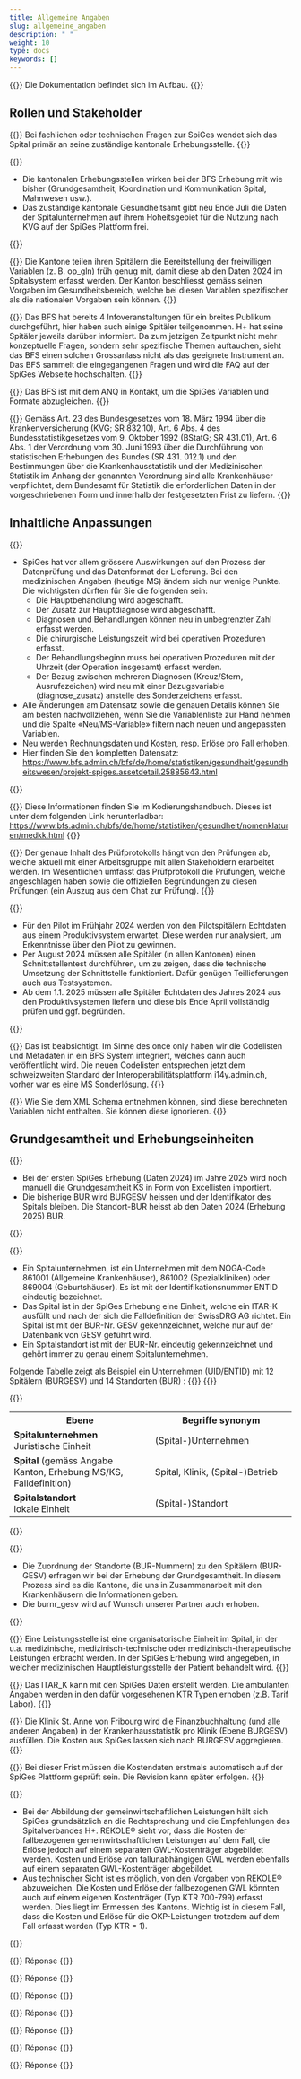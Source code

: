 ```yaml
---
title: Allgemeine Angaben 
slug: allgemeine_angaben
description: " "
weight: 10
type: docs
keywords: []
---
```


{{<alert color="info">}}
Die Dokumentation befindet sich im Aufbau.
{{</alert>}}

## Rollen und Stakeholder

{{<collapsible title="Wen kontaktiert das Spital, wenn es inhaltliche Fragen betreffend der SpiGes Erhebung hat?">}}
Bei fachlichen oder technischen Fragen zur SpiGes wendet sich das Spital primär an seine zuständige kantonale Erhebungsstelle.
{{</collapsible>}}

{{<collapsible title="Wie sieht die Rolle der Kantone, insbesondere der kantonalen Erhebungspartner, zukünftig aus?">}}
<ul>
	<li> Die kantonalen Erhebungsstellen wirken bei der BFS Erhebung mit wie bisher (Grundgesamtheit, Koordination und Kommunikation Spital, Mahnwesen usw.). </li>
	<li> Das zuständige kantonale Gesundheitsamt gibt neu Ende Juli die Daten der Spitalunternehmen auf ihrem Hoheitsgebiet für die Nutzung nach KVG auf der SpiGes Plattform frei. </li>
</ul>
{{</collapsible>}}

{{<collapsible title="Es gibt in SpiGes freiwillige Variablen, welche gemäss Vorgabe des Kantons ausgefüllt werden können. Bis wann muss der Kanton den Betrieben bzw. dem BFS mitteilen, welche Variablen ausgefüllt werden sollen. Ist der Kanton hier frei in der Entscheidung, welche freiwilligen Elemente ausgefüllt werden müssen?">}}
Die Kantone teilen ihren Spitälern die Bereitstellung der freiwilligen Variablen (z. B. op_gln) früh genug mit, damit diese ab den Daten 2024 im Spitalsystem erfasst werden. Der Kanton beschliesst gemäss seinen Vorgaben im Gesundheitsbereich, welche bei diesen Variablen spezifischer als die nationalen Vorgaben sein können.
{{</collapsible>}}

{{<collapsible title="Die Spitäler wünschen sich eine Informationsveranstaltung, damit sie einen besseren Überblick über die bevorstehenden Anforderungen erhalten. Ist eine solche vom BFS geplant?">}}
Das BFS hat bereits 4 Infoveranstaltungen für ein breites Publikum durchgeführt, hier haben auch einige Spitäler teilgenommen. H+ hat seine Spitäler jeweils darüber informiert. Da zum jetzigen Zeitpunkt nicht mehr konzeptuelle Fragen, sondern sehr spezifische Themen auftauchen, sieht das BFS einen solchen Grossanlass nicht als das geeignete Instrument an. Das BFS sammelt die eingegangenen Fragen und wird die FAQ auf der SpiGes Webseite hochschalten.
{{</collapsible>}}

{{<collapsible title="Können künftig auch die Anforderungen des ANQ mit dem XML-File erfüllt werden?">}}
Das BFS ist mit dem ANQ in Kontakt, um die SpiGes Variablen und Formate abzugleichen.
{{</collapsible>}}

{{<collapsible title="Können Sie mir die gesetzliche Grundlage nennen, die die Krankenhäuser verpflichtet, die Statistik zu übermitteln?">}}
Gemäss Art. 23 des Bundesgesetzes vom 18. März 1994 über die Krankenversicherung (KVG; SR 832.10), Art. 6 Abs. 4 des Bundesstatistikgesetzes vom 9. Oktober 1992 (BStatG; SR 431.01), Art. 6 Abs. 1 der Verordnung vom 30. Juni 1993 über die Durchführung von statistischen Erhebungen des Bundes (SR 431. 012.1) und den Bestimmungen über die Krankenhausstatistik und der Medizinischen Statistik im Anhang der genannten Verordnung sind alle Krankenhäuser verpflichtet, dem Bundesamt für Statistik die erforderlichen Daten in der vorgeschriebenen Form und innerhalb der festgesetzten Frist zu liefern.
{{</collapsible>}}

## Inhaltliche Anpassungen

{{<collapsible title="Welche Variablen ändern sich mit SpiGes?">}}
<ul>
<li> SpiGes hat vor allem grössere Auswirkungen auf den Prozess der Datenprüfung und das Datenformat der Lieferung. Bei den medizinischen Angaben (heutige MS) ändern sich nur wenige Punkte. Die wichtigsten dürften für Sie die folgenden sein:
<ul>
<li>	Die Hauptbehandlung wird abgeschafft. </li>
<li>	Der Zusatz zur Hauptdiagnose wird abgeschafft. </li>
<li>	Diagnosen und Behandlungen können neu in unbegrenzter Zahl erfasst werden. </li>
<li>	Die chirurgische Leistungszeit wird bei operativen Prozeduren erfasst. </li>
<li>	Der Behandlungsbeginn muss bei operativen Prozeduren mit der Uhrzeit (der Operation insgesamt) erfasst werden.  </li>
<li>	Der Bezug zwischen mehreren Diagnosen (Kreuz/Stern, Ausrufezeichen) wird neu mit einer Bezugsvariable (diagnose_zusatz) anstelle des Sonderzeichens erfasst. </li>
</ul>
</li>

<li> Alle Änderungen am Datensatz sowie die genauen Details können Sie am besten nachvollziehen, wenn Sie die Variablenliste zur Hand nehmen und die Spalte «Neu/MS-Variable» filtern nach neuen und angepassten Variablen. </li>

<li> Neu werden Rechnungsdaten und Kosten, resp. Erlöse pro Fall erhoben. </li>

<li> Hier finden Sie den kompletten Datensatz:  <a href="https://www.bfs.admin.ch/bfs/de/home/statistiken/gesundheit/gesundheitswesen/projekt-spiges.assetdetail.25885643.html"> https://www.bfs.admin.ch/bfs/de/home/statistiken/gesundheit/gesundheitswesen/projekt-spiges.assetdetail.25885643.html </a>
</li>
</ul>
{{</collapsible>}}

{{<collapsible title="Welche Auswirkungen hat SpiGes auf die Kodierrichtlinien?">}}
Diese Informationen finden Sie im Kodierungshandbuch. Dieses ist unter dem folgenden Link herunterladbar: <a href="https://www.bfs.admin.ch/bfs/de/home/statistiken/gesundheit/nomenklaturen/medkk.html"> https://www.bfs.admin.ch/bfs/de/home/statistiken/gesundheit/nomenklaturen/medkk.html </a>
{{</collapsible>}}

{{<collapsible title="Was ist der Inhalt des nationalen Prüfprotokolls?">}}
Der genaue Inhalt des Prüfprotokolls hängt von den Prüfungen ab, welche aktuell mit einer Arbeitsgruppe mit allen Stakeholdern erarbeitet werden. Im Wesentlichen umfasst das Prüfprotokoll die Prüfungen, welche angeschlagen haben sowie die offiziellen Begründungen zu diesen Prüfungen (ein Auszug aus dem Chat zur Prüfung).
{{</collapsible>}}

{{<collapsible title="Die Pilotspitäler werden bereits im Frühjahr 2024 einen ersten «Datensatz» erstellen können. Andere Kantone stellen die Anforderung, bis September ein erstes XML-Datenfile abzugeben. Werden bei diesen Abgaben Echtdaten aus einem Produktivsystem erwartet, oder reichen Testdaten aus einem Testsystem aus? Anders gefragt: Beginnt die «richtige» Auswertung erst mit dem Jahre 2025, oder will das BFS auch schon Echtdaten aus 2024 auswerten?">}}
<ul>
<li>	Für den Pilot im Frühjahr 2024 werden von den Pilotspitälern Echtdaten aus einem Produktivsystem erwartet. Diese werden nur analysiert, um Erkenntnisse über den Pilot zu gewinnen. </li>
<li>	Per August 2024 müssen alle Spitäler (in allen Kantonen) einen Schnittstellentest durchführen, um zu zeigen, dass die technische Umsetzung der Schnittstelle funktioniert. Dafür genügen Teillieferungen auch aus Testsystemen. </li>
<li>	Ab dem 1.1. 2025 müssen alle Spitäler Echtdaten des Jahres 2024 aus den Produktivsystemen liefern und diese bis Ende April vollständig prüfen und ggf. begründen. </li>
</ul>
{{</collapsible>}}

{{<collapsible title="Vertauschte Werte: Uns ist aufgefallen, dass bei ein paar Variablen die Werte anders gegenüber der MS-Statistik sind. Als Beispiel gibt es hier den Vitalwert. MS-Statistik: 0 = totgeboren und 1 = lebendgeboren. Spiges (genau andersrum): 0 = Lebendgeburt und 1 = Totgeburt. Andere Beispiele wären hier die Schulbildung oder der Zivilstand. Das ist aus unserer Sicht nicht optimal und wir würden gerne wissen, ob dies beabsichtigt ist, und wenn ja, warum?">}}
Das ist beabsichtigt. Im Sinne des once only haben wir die Codelisten und Metadaten in ein BFS System integriert, welches dann auch veröffentlicht wird. Die neuen Codelisten entsprechen jetzt dem schweizweiten Standard der Interoperabilitätsplattform i14y.admin.ch, vorher war es eine MS Sonderlösung.
{{</collapsible>}}

{{<collapsible title="Berechnete Werte: In der Variablenliste gibt es einige Zeilen die «ausgegraut» sind mit der Bemerkung «berechnet» (Beispiel uid). Heisst das, wir liefern sie im XML leer mit und das BFS wird diese berechnen und eintragen? Oder liefern wir diese Werte gar nicht mit und ignorieren sie? ">}}
Wie Sie dem XML Schema entnehmen können, sind diese berechneten Variablen nicht enthalten. Sie können diese ignorieren.
{{</collapsible>}}

## Grundgesamtheit und Erhebungseinheiten

{{<collapsible title="Wird bei der Einführung von SpiGes bzw. zum Zeitpunkt der Definition der Grundgesamtheit für die erste SpiGes-Erhebung noch mit den herkömmlichen «Spitallisten» oder bereits mit SpiReg gearbeitet?">}}
<ul>
<li>	Bei der ersten SpiGes Erhebung (Daten 2024) im Jahre 2025 wird noch manuell die Grundgesamtheit KS in Form von Excellisten importiert. </li>
<li>	Die bisherige BUR wird BURGESV heissen und der Identifikator des Spitals bleiben. Die Standort-BUR heisst ab den Daten 2024 (Erhebung 2025) BUR. </li>
</ul>
{{</collapsible>}}


{{<collapsible title="Was ist der Unterschied zwischen einem Spitalunternehmen, einem Spital und einem Spitalstandort?">}}
<ul>
<li>	Ein Spitalunternehmen, ist ein Unternehmen mit dem NOGA-Code 861001 (Allgemeine Krankenhäuser), 861002 (Spezialkliniken) oder 869004 (Geburtshäuser). Es ist mit der Identifikationsnummer ENTID eindeutig bezeichnet. </li>
<li>	Das Spital ist in der SpiGes Erhebung eine Einheit, welche ein ITAR-K ausfüllt und nach der sich die Falldefinition der SwissDRG AG richtet. Ein Spital ist mit der BUR-Nr. GESV gekennzeichnet, welche nur auf der Datenbank von GESV geführt wird. </li>
<li>	Ein Spitalstandort ist mit der BUR-Nr. eindeutig gekennzeichnet und gehört immer zu genau einem Spitalunternehmen. </li>
</ul>
Folgende Tabelle zeigt als Beispiel ein Unternehmen (UID/ENTID) mit 12 Spitälern (BURGESV) und 14 Standorten (BUR) :
{{<insertImage image="tableauFAQ1.png"  class="taille">}}
{{</collapsible>}}

{{<collapsible title="Welche Begriffe werden in der SpiGes Erhebung synonym für Spitalunternehmen, Spital und Spitalstandort verwendet?">}}
<table style="width:100%">
  <tr>
    <th style="width:50%"> Ebene </div></th>
    <th> Begriffe synonym </th>
  </tr>
  <tr>
    <td> <b> Spitalunternehmen </b> <br /> 
	Juristische Einheit 
 	</td>
    <td> (Spital-)Unternehmen </td>
  </tr>
  <tr>
    <td> <b> Spital </b> (gemäss Angabe Kanton, Erhebung MS/KS, Falldefinition) </td>
    <td> Spital, Klinik, (Spital-)Betrieb </td>
  </tr>
  <tr>
    <td> <b> Spitalstandort </b> <br /> 
	lokale Einheit 
	</td>
    <td> (Spital-)Standort </td>
  </tr>
</table>
{{</collapsible>}}

{{<collapsible title="Wie wird festgestellt, zu welchem Spital (burnr_gesv) ein Standort (burnr) gehört?">}}
<ul>
<li>	Die Zuordnung der Standorte (BUR-Nummern) zu den Spitälern (BUR-GESV) erfragen wir bei der Erhebung der Grundgesamtheit. In diesem Prozess sind es die Kantone, die uns in Zusammenarbeit mit den Krankenhäusern die Informationen geben. </li>
<li>	Die burnr_gesv wird auf Wunsch unserer Partner auch erhoben. </li>
</ul>
{{</collapsible>}}

{{<collapsible title="Was versteht man unter einer Hauptleistungsstelle (z.B. M000, M050)?">}}
Eine Leistungsstelle ist eine organisatorische Einheit im Spital, in der u.a. medizinische, medizinisch-technische oder medizinisch-therapeutische Leistungen erbracht werden. In der SpiGes Erhebung wird angegeben, in welcher medizinischen Hauptleistungsstelle der Patient behandelt wird. 
{{</collapsible>}}

{{<collapsible title="SpiGes erhebt nur Informationen zu den stationären Fällen. Wie kann der ambulante Teil des ITAR_K ausgefüllt werden?">}}
Das ITAR_K kann mit den SpiGes Daten erstellt werden. Die ambulanten Angaben werden in den dafür vorgesehenen KTR Typen erhoben (z.B. Tarif Labor).
{{</collapsible>}}

{{<collapsible title="Wie wird das ITAR_K von Kliniken erstellt, welche nur Teil eines Spitalunternehmens sind? (z.B. Klinik St. Anne von Fribourg ist Teil der Swiss Medical Network AG)">}}
Die Klinik St. Anne von Fribourg wird die Finanzbuchhaltung (und alle anderen Angaben) in der Krankenhausstatistik pro Klinik (Ebene BURGESV) ausfüllen. Die Kosten aus SpiGes lassen sich nach BURGESV aggregieren.
{{</collapsible>}}

{{<collapsible title="Die Kostendaten muss man bis zum 31.3 erfassen. Müssen diese Daten revidiert sein? Aktuell könnten wir das nicht umsetzen da der Jahresabschluss erst Ende März revidiert wird.">}}
Bei dieser Frist müssen die Kostendaten erstmals automatisch auf der SpiGes Plattform geprüft sein. Die Revision kann später erfolgen.
{{</collapsible>}}

{{<collapsible title="Wir finden keine SpiGes-Variable, die es ermöglichen würde, die direkt mit einem Fall verbundenen GWL-Einnahmen/Kosten in die dafür vorgesehene GWL Spalte im ITAR_K zu überführen. Wie wird die GWL-Spalte von ITAR_K mit den SpiGes Daten berechnet?">}}
<ul>
<li>	Bei der Abbildung der gemeinwirtschaftlichen Leistungen hält sich SpiGes grundsätzlich an die Rechtsprechung und die Empfehlungen des Spitalverbandes H+. REKOLE® sieht vor, dass die Kosten der fallbezogenen gemeinwirtschaftlichen Leistungen auf dem Fall, die Erlöse jedoch auf einem separaten GWL-Kostenträger abgebildet werden. Kosten und Erlöse von fallunabhängigen GWL werden ebenfalls auf einem separaten GWL-Kostenträger abgebildet. </li>
<li>	Aus technischer Sicht ist es möglich, von den Vorgaben von REKOLE® abzuweichen. Die Kosten und Erlöse der fallbezogenen GWL könnten auch auf einem eigenen Kostenträger (Typ KTR 700-799) erfasst werden. Dies liegt im Ermessen des Kantons. Wichtig ist in diesem Fall, dass die Kosten und Erlöse für die OKP-Leistungen trotzdem auf dem Fall erfasst werden (Typ KTR = 1). </li>
</ul>
{{</collapsible>}}

{{<collapsible title="question">}}
Réponse
{{</collapsible>}}

{{<collapsible title="question">}}
Réponse
{{</collapsible>}}

{{<collapsible title="question">}}
Réponse
{{</collapsible>}}

{{<collapsible title="question">}}
Réponse
{{</collapsible>}}

{{<collapsible title="question">}}
Réponse
{{</collapsible>}}

{{<collapsible title="question">}}
Réponse
{{</collapsible>}}

{{<collapsible title="question">}}
Réponse
{{</collapsible>}}